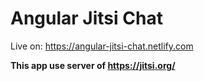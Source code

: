 # Angular Jitsi Chat

Live on: https://angular-jitsi-chat.netlify.com

**This app use server of https://jitsi.org/**
